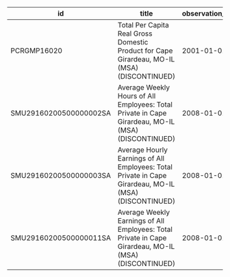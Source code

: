 | id                     | title                                                                                                 | observation_start   | observation_end   |
|------------------------|-------------------------------------------------------------------------------------------------------|---------------------|-------------------|
| PCRGMP16020            | Total Per Capita Real Gross Domestic Product for Cape Girardeau, MO-IL (MSA) (DISCONTINUED)           | 2001-01-01          | 2017-01-01        |
| SMU29160200500000002SA | Average Weekly Hours of All Employees: Total Private in Cape Girardeau, MO-IL (MSA) (DISCONTINUED)    | 2008-01-01          | 2022-03-01        |
| SMU29160200500000003SA | Average Hourly Earnings of All Employees: Total Private in Cape Girardeau, MO-IL (MSA) (DISCONTINUED) | 2008-01-01          | 2022-03-01        |
| SMU29160200500000011SA | Average Weekly Earnings of All Employees: Total Private in Cape Girardeau, MO-IL (MSA) (DISCONTINUED) | 2008-01-01          | 2022-03-01        |
